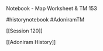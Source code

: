 Notebook - Map Worksheet & TM 153

#historynotebook #AdoniramTM 

[[Session 120]]

[[Adoniram History]]
